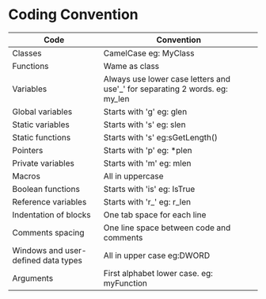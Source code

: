 # Coding Convention

Code | Convention
--- | ---
Classes |	CamelCase eg: MyClass
Functions | Wame as class
Variables | Always use lower case letters and use'_' for separating 2 words. eg: my_len
Global variables | Starts with 'g' eg: glen
Static variables | Starts with 's' eg: slen
Static functions | Starts with 's' eg:sGetLength()
Pointers | Starts with 'p' eg: *plen
Private variables | Starts with 'm' eg: mlen
Macros | All in uppercase
Boolean functions | Starts with 'is' eg: IsTrue
Reference variables | Starts with 'r_' eg: r_len
Indentation of blocks | One tab space for each line
Comments spacing | One line space between code and comments
Windows and user-defined data types | All in upper case  eg:DWORD
Arguments | First alphabet lower case. eg: myFunction
